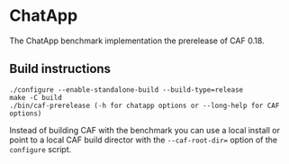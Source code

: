 # ChatApp

The ChatApp benchmark implementation the prerelease of CAF 0.18.

## Build instructions

```  
./configure --enable-standalone-build --build-type=release
make -C build
./bin/caf-prerelease (-h for chatapp options or --long-help for CAF options)  
```  

Instead of building CAF with the benchmark you can use a local install or point to a local CAF build director with the `--caf-root-dir=` option of the `configure` script.
